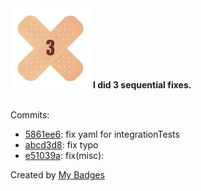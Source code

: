 <img src="https://github.com/my-badges/my-badges/blob/master/badges/fix-commit/fix-3.png?raw=true" alt="I did 3 sequential fixes." title="I did 3 sequential fixes." width="128">
<strong>I did 3 sequential fixes.</strong>
<br><br>

Commits:

- <a href="https://github.com/Neptunium931/Cnetworking/commit/5861ee626cd1d35ac94dfe0b8f6d36f1291b3992">5861ee6</a>: fix yaml for integrationTests
- <a href="https://github.com/Neptunium931/Cnetworking/commit/abcd3d83513123ce494edc6570081b1aa0afa8fc">abcd3d8</a>: fix typo
- <a href="https://github.com/Neptunium931/Cnetworking/commit/e51039a305f72d5d9e18153f698ab97587c515c7">e51039a</a>: fix(misc):


Created by <a href="https://github.com/my-badges/my-badges">My Badges</a>